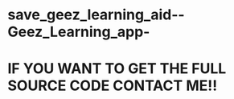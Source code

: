 # save_geez_learning_aid--Geez_Learning_app-
# IF YOU WANT TO GET THE FULL SOURCE CODE CONTACT ME!!
